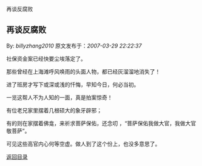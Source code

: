 再谈反腐败
## 再谈反腐败

By: *billyzhang2010* 原文发布于：*2007-03-29 22:22:37*

 社保资金案已经快要尘埃落定了。

那些曾经在上海滩呼风唤雨的头面人物，都已经灰溜溜地消失了！

  进了班房才写下或深或浅的忏悔，早知今日，何必当初。

   一览这帮人不为人知的一面，真是拍案惊奇！

  有位老兄家里摆着几根硕大的象牙辟邪；

有的则在家摆着佛龛，来祈求菩萨保佑，还念叨 ，“菩萨保佑我做大官，我做大官敬菩萨”。

   可见这些高官内心何等空虚。做人到了这个份上，也没多意思了。

 

 

 

[返回目录](index.html)
